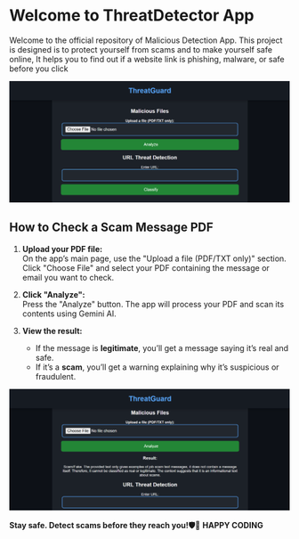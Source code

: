 # Welcome to ThreatDetector App
Welcome to the official repository of Malicious Detection App. This project is designed is to protect yourself from scams and to make yourself safe online, It helps you to find out if a website link is phishing, malware, or safe before you click

![image alt](https://github.com/trishuu/Malicious-Detection-using-ML/blob/0fae9db0a327a18bdaab6603969080cf03c5a3c7/Screenshot1.png.png)

## How to Check a Scam Message PDF

1. **Upload your PDF file:**  
   On the app’s main page, use the "Upload a file (PDF/TXT only)" section. Click "Choose File" and select your PDF containing the message or email you want to check.

2. **Click "Analyze":**  
   Press the "Analyze" button. The app will process your PDF and scan its contents using Gemini AI.

3. **View the result:**   
   - If the message is **legitimate**, you’ll get a message saying it’s real and safe.
   - If it’s a **scam**, you’ll get a warning explaining why it’s suspicious or fraudulent.

![image alt](https://github.com/trishuu/Malicious-Detection-using-ML/blob/main/Screenshot2.png.png?raw=true)

**Stay safe. Detect scams before they reach you!🛡️🚦**
**HAPPY CODING**
